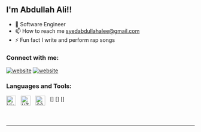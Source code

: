 
## I'm Abdullah Ali!!

- 🌱 Software Engineer 
- 📫 How to reach me syedabdullahalee@gmail.com
- ⚡ Fun fact I write and perform rap songs

### Connect with me:

[![website](./img/instagram-light.svg)](https://www.instagram.com/imabdullahali#gh-light-mode-only)
[![website](./img/instagram-dark.svg)](https://www.instagram.com/imabdullahali#gh-dark-mode-only)

### Languages and Tools:

[<img align="left" alt="Visual Studio Code" width="26px" src="https://cdn.jsdelivr.net/gh/devicons/devicon/icons/vscode/vscode-original.svg" style="padding-right:10px;" />]
[<img align="left" alt="HTML5" width="26px" src="https://cdn.jsdelivr.net/gh/devicons/devicon/icons/html5/html5-original.svg" style="padding-right:10px;" />]
[<img align="left" alt="CSS3" width="26px" src="https://cdn.jsdelivr.net/gh/devicons/devicon/icons/css3/css3-original.svg" style="padding-right:10px;" />]

<br />
<br />

---


